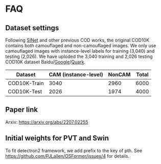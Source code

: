 # FAQ

## Dataset settings

Following [SINet](https://github.com/DengPingFan/SINet) and other previous COD works, the original COD10K contains both camouflaged and non-camouflaged images. We only use camouflaged images with instance-level labels for training (3,040) and testing (2,026).
We have uploded the 3,040 training and 2,026 testing COD10K dataset Baidu/[Google](https://drive.google.com/file/d/1YGa3v-MiXy-3MMJDkidLXPt0KQwygt-Z/view?usp=sharing)/[Quark](https://pan.quark.cn/s/07ba3258b777).

| Dataset      |  CAM (instance-level) | NonCAM | Total |
|  ----        |         ----          | ----   | ----  |
| COD10K-Train |         3040          | 2960   | 6000  |
| COD10K-Test  |         2026          | 1974   | 4000  |

## Paper link

Arxiv: https://arxiv.org/abs/2207.02255

## Initial weights for PVT and Swin

To fit detectron2 framework, we add prefix to the key of pth. See https://github.com/PJLallen/OSFormer/issues/4 for details.

